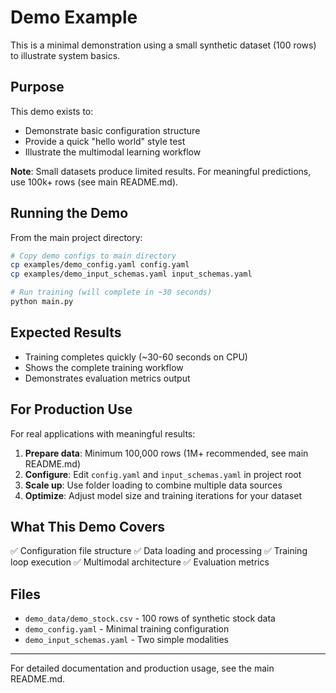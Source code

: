 # Demo Example

This is a minimal demonstration using a small synthetic dataset (100 rows) to illustrate system basics.

## Purpose

This demo exists to:
- Demonstrate basic configuration structure
- Provide a quick "hello world" style test
- Illustrate the multimodal learning workflow

**Note**: Small datasets produce limited results. For meaningful predictions, use 100k+ rows (see main README.md).

## Running the Demo

From the main project directory:

```bash
# Copy demo configs to main directory
cp examples/demo_config.yaml config.yaml
cp examples/demo_input_schemas.yaml input_schemas.yaml

# Run training (will complete in ~30 seconds)
python main.py
```

## Expected Results

- Training completes quickly (~30-60 seconds on CPU)
- Shows the complete training workflow
- Demonstrates evaluation metrics output

## For Production Use

For real applications with meaningful results:

1. **Prepare data**: Minimum 100,000 rows (1M+ recommended, see main README.md)
2. **Configure**: Edit `config.yaml` and `input_schemas.yaml` in project root
3. **Scale up**: Use folder loading to combine multiple data sources
4. **Optimize**: Adjust model size and training iterations for your dataset

## What This Demo Covers

✅ Configuration file structure
✅ Data loading and processing
✅ Training loop execution
✅ Multimodal architecture
✅ Evaluation metrics

## Files

- `demo_data/demo_stock.csv` - 100 rows of synthetic stock data
- `demo_config.yaml` - Minimal training configuration
- `demo_input_schemas.yaml` - Two simple modalities

---

For detailed documentation and production usage, see the main README.md.
